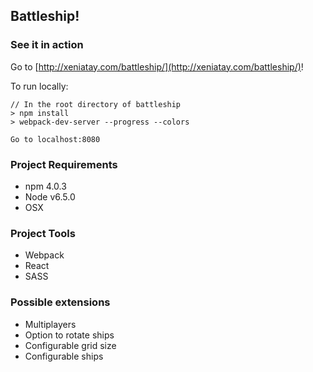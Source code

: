 ## Battleship! 

### See it in action

Go to [http://xeniatay.com/battleship/](http://xeniatay.com/battleship/)!

To run locally: 

    // In the root directory of battleship
    > npm install
    > webpack-dev-server --progress --colors

    Go to localhost:8080

### Project Requirements

- npm 4.0.3 
- Node v6.5.0 
- OSX

### Project Tools

- Webpack
- React
- SASS

### Possible extensions

- Multiplayers
- Option to rotate ships
- Configurable grid size
- Configurable ships
